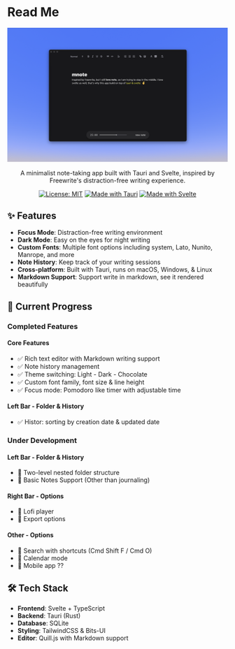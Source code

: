 # Read Me

<div align="center">

![mnote](ss.png)

A minimalist note-taking app built with Tauri and Svelte, inspired by Freewrite's distraction-free writing experience.

[![License: MIT](https://img.shields.io/badge/License-MIT-yellow.svg)](LICENSE)
[![Made with Tauri](https://img.shields.io/badge/Made%20with-Tauri-blue)](https://tauri.app)
[![Made with Svelte](https://img.shields.io/badge/Made%20with-Svelte-orange)](https://svelte.dev)

</div>

## ✨ Features

- **Focus Mode**: Distraction-free writing environment
- **Dark Mode**: Easy on the eyes for night writing
- **Custom Fonts**: Multiple font options including system, Lato, Nunito, Manrope, and more
- **Note History**: Keep track of your writing sessions
- **Cross-platform**: Built with Tauri, runs on macOS, Windows, & Linux
- **Markdown Support**: Support write in markdown, see it rendered beautifully

## 🚀 Current Progress

### Completed Features

#### Core Features
- ✅ Rich text editor with Markdown writing support
- ✅ Note history management
- ✅ Theme switching: Light - Dark - Chocolate
- ✅ Custom font family, font size & line height
- ✅ Focus mode: Pomodoro like timer with adjustable time

#### Left Bar - Folder & History
- ✅ Histor: sorting by creation date & updated date

### Under Development

#### Left Bar - Folder & History
- 🔄 Two-level nested folder structure
- 🔄 Basic Notes Support (Other than journaling)

#### Right Bar - Options
- 🔄 Lofi player
- 🔄 Export options

#### Other - Options
- 🔄 Search with shortcuts (Cmd Shift F / Cmd O)
- 🔄 Calendar mode
- 🔄 Mobile app ??

## 🛠️ Tech Stack

- **Frontend**: Svelte + TypeScript
- **Backend**: Tauri (Rust)
- **Database**: SQLite
- **Styling**: TailwindCSS & Bits-UI
- **Editor**: Quill.js with Markdown support
